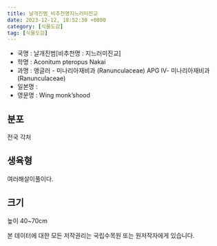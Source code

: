 ```yaml
---
title: 날개진범_비추천명지느러미진교
date: 2023-12-12, 18:52:30 +0800
category: [식물도감]
tag: [식물도감]
---
```




- 국명 : 날개진범[비추천명 : 지느러미진교]
- 학명 : Aconitum pteropus Nakai
- 과명 : 앵글러 - 미나리아재비과 (Ranunculaceae) APG Ⅳ- 미나리아재비과 (Ranunculaceae)
- 일본명 : 
- 영문명 : Wing monk’shood


## 분포
전국 각처
## 생육형
여러해살이풀이다.
## 크기
높이 40~70cm






본 데이터에 대한 모든 저작권리는 국립수목원 또는 원저작자에게 있습니다.
